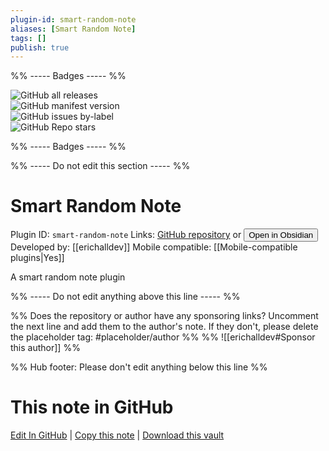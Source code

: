 ```yaml
---
plugin-id: smart-random-note
aliases: [Smart Random Note]
tags: []
publish: true
---
```


%% ----- Badges ----- %%

![GitHub all releases](https://img.shields.io/github/downloads/erichalldev/obsidian-smart-random-note/total?color=573E7A&logo=github&style=for-the-badge)  
![GitHub manifest version](https://img.shields.io/github/manifest-json/v/erichalldev/obsidian-smart-random-note?color=573E7A&logo=github&style=for-the-badge)  
![GitHub issues by-label](https://img.shields.io/github/issues/erichalldev/obsidian-smart-random-note/help%20wanted?color=573E7A&logo=github&style=for-the-badge)  
![GitHub Repo stars](https://img.shields.io/github/stars/erichalldev/obsidian-smart-random-note?color=573E7A&logo=github&style=for-the-badge)

%% ----- Badges ----- %%

%% ----- Do not edit this section ----- %%

# Smart Random Note

Plugin ID: `smart-random-note`
Links: [GitHub repository](https://github.com/erichalldev/obsidian-smart-random-note) or [<button id=HH>Open in Obsidian</button>](obsidian://show-plugin?id=smart-random-note)
Developed by: [[erichalldev]]
Mobile compatible: [[Mobile-compatible plugins|Yes]]

A smart random note plugin

%% ----- Do not edit anything above this line ----- %%

%% Does the repository or author have any sponsoring links? Uncomment the next line and add them to the author's note. If they don't, please delete the placeholder tag: #placeholder/author %%
%% ![[erichalldev#Sponsor this author]] %%

%% Hub footer: Please don't edit anything below this line %%

# This note in GitHub

<span class="git-footer">[Edit In GitHub](https://github.dev/obsidian-community/obsidian-hub/blob/main/02%20-%20Community%20Expansions/02.05%20All%20Community%20Expansions/Plugins/smart-random-note.md "git-hub-edit-note") | [Copy this note](https://raw.githubusercontent.com/obsidian-community/obsidian-hub/main/02%20-%20Community%20Expansions/02.05%20All%20Community%20Expansions/Plugins/smart-random-note.md "git-hub-copy-note") | [Download this vault](https://github.com/obsidian-community/obsidian-hub/archive/refs/heads/main.zip "git-hub-download-vault") </span>
